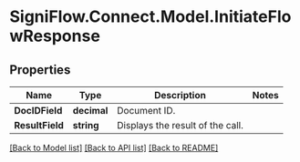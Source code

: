 
# SigniFlow.Connect.Model.InitiateFlowResponse

## Properties

Name | Type | Description | Notes
------------ | ------------- | ------------- | -------------
**DocIDField** | **decimal** | Document ID. | 
**ResultField** | **string** | Displays the result of the call. | 

[[Back to Model list]](../README.md#documentation-for-models)
[[Back to API list]](../README.md#documentation-for-api-endpoints)
[[Back to README]](../README.md)

